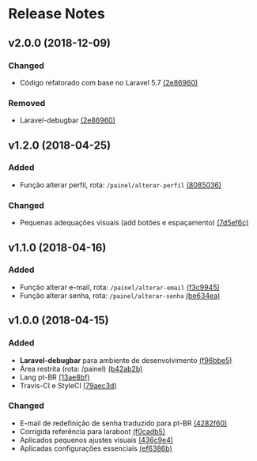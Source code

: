 # Release Notes

## v2.0.0 (2018-12-09)

### Changed
- Código refatorado com base no Laravel 5.7 [(2e86960)](https://github.com/fabiojaniolima/laraboot/commit/2e86960dbfd228bd16d1b2aef9d2058c677e3b3a)

### Removed
- Laravel-debugbar [(2e86960)](https://github.com/fabiojaniolima/laraboot/commit/2e86960dbfd228bd16d1b2aef9d2058c677e3b3a)

## v1.2.0 (2018-04-25)

### Added
- Função alterar perfil, rota: `/painel/alterar-perfil` [(8085036)](https://github.com/fabiojaniolima/laraboot/commit/8085036907db43f2e934a726a57ac4dc6c012cea)

### Changed
- Pequenas adequações visuais (add botões e espaçamento) [(7d5ef6c)](https://github.com/fabiojaniolima/laraboot/commit/7d5ef6c63f4515037edb784c0a18ba1bc2b90016)

## v1.1.0 (2018-04-16)

### Added
- Função alterar e-mail, rota: `/painel/alterar-email` [(f3c9945)](https://github.com/fabiojaniolima/laraboot/commit/f3c994521899c406fc12c2858351642822490254)
- Função alterar senha, rota: `/painel/alterar-senha` [(be634ea)](https://github.com/fabiojaniolima/laraboot/commit/be634ea1b74aa3e16d5be183fce80fdced790478)

## v1.0.0 (2018-04-15)

### Added
- **Laravel-debugbar** para ambiente de desenvolvimento [(f96bbe5)](https://github.com/fabiojaniolima/laraboot/commit/f96bbe5f2bc8983baadea9d8d5a7b89f5b2c5655)
- Área restrita (rota: /painel) [(b42ab2b)](https://github.com/fabiojaniolima/laraboot/commit/b42ab2b0c943f85d665f1ca15775d7b241f84f54)
- Lang pt-BR [(13ae8bf)](https://github.com/fabiojaniolima/laraboot/commit/13ae8bf0e3d9315ad7a1a518c7df67e4641ddaad)
- Travis-CI e StyleCI [(79aec3d)](https://github.com/fabiojaniolima/laraboot/commit/79aec3dbfe4f6358aa0a254ea00818e9f995af46)

### Changed
- E-mail de redefinição de senha traduzido para pt-BR [(4282f60)](https://github.com/fabiojaniolima/laraboot/commit/4282f60adcfcf109a75d9758819a5bbd4a57670f)
- Corrigida referência para laraboot [(f0cadb5)](https://github.com/fabiojaniolima/laraboot/commit/f0cadb58ec661af5a4c01f18904b2f1ede167d11)
- Aplicados pequenos ajustes visuais [(436c9e4)](https://github.com/fabiojaniolima/laraboot/commit/436c9e43693453e9aff7d3169a8f244afa276524)
- Aplicadas configurações essenciais [(ef6386b)](https://github.com/fabiojaniolima/laraboot/commit/ef6386bed9852f8b0c5ffb1a9cb078840e97516e)